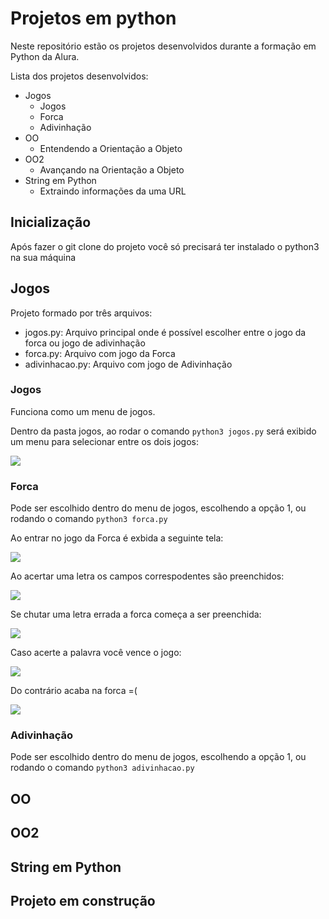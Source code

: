 # Projetos em python

Neste repositório estão os projetos desenvolvidos durante a formação em Python da Alura.

Lista dos projetos desenvolvidos:

  -  Jogos
      - Jogos
      - Forca
      - Adivinhação
  -  OO
        - Entendendo a Orientação a Objeto
  -  OO2
        - Avançando na Orientação a Objeto
  - String em Python
      - Extraindo informações da uma URL

## Inicialização
 Após fazer o git clone do projeto você só precisará ter instalado o python3 na sua máquina

## Jogos
Projeto formado por três arquivos:
  - jogos.py: Arquivo principal onde é possível escolher entre o jogo da forca ou jogo de adivinhação
  - forca.py: Arquivo com jogo da Forca
  - adivinhacao.py: Arquivo com jogo de Adivinhação

### Jogos
Funciona como um menu de jogos.

Dentro da pasta jogos, ao rodar o comando `python3 jogos.py` será exibido um menu para selecionar entre os dois jogos:
<div align="left">
    <img src="https://user-images.githubusercontent.com/37214904/236332811-5e7a0064-27b2-45f0-92b6-ddb71e25bf97.png"/>
</div>

### Forca
Pode ser escolhido dentro do menu de jogos, escolhendo a opção 1, ou rodando o comando  `python3 forca.py`

Ao entrar no jogo da Forca é exbida a seguinte tela:
<div align="left">
    <img src="https://user-images.githubusercontent.com/37214904/236333630-483aef94-f64e-4b92-9b7e-cacc054802a9.png"/>
</div>

Ao acertar uma letra os campos correspodentes são preenchidos:
<div align="left">
    <img src="https://user-images.githubusercontent.com/37214904/236333970-0f12422c-b567-4c4c-a936-b84b0addf6b9.png"/>
</div>

Se chutar uma letra errada a forca começa a ser preenchida:
<div align="left">
    <img src="https://user-images.githubusercontent.com/37214904/236334201-ebf6aead-2e76-483b-8aa2-c88dc0304df6.png"/>
</div>

Caso acerte a palavra você vence o jogo:
<div align="left">
    <img src="https://user-images.githubusercontent.com/37214904/236334526-9dd8ac30-e34c-411d-89e0-1d54626d2f0f.png"/>
</div>

Do contrário acaba na forca =(
<div align="left">
    <img src="https://user-images.githubusercontent.com/37214904/236334861-999ab95e-ea80-4cf6-af0a-0987cc0b9c82.png"/>
</div>

### Adivinhação
Pode ser escolhido dentro do menu de jogos, escolhendo a opção 1, ou rodando o comando  `python3 adivinhacao.py`

 ## OO

 ## OO2

 ## String em Python
 ## Projeto em construção
